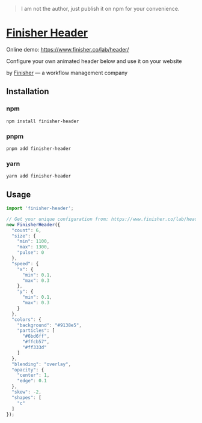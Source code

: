 > I am not the author, just publish it on npm for your convenience.

# [Finisher Header](https://www.finisher.co/lab/header/)

Online demo: https://www.finisher.co/lab/header/

Configure your own animated header below and use it on your website

by [Finisher](https://www.finisher.co/?ref=header) ― a workflow management company

## Installation

### npm

```shell
npm install finisher-header
```

### pnpm

```shell
pnpm add finisher-header
```

### yarn

```shell
yarn add finisher-header
```


## Usage

```js
import 'finisher-header';

// Get your unique configuration from: https://www.finisher.co/lab/header/
new FinisherHeader({
  "count": 6,
  "size": {
    "min": 1100,
    "max": 1300,
    "pulse": 0
  },
  "speed": {
    "x": {
      "min": 0.1,
      "max": 0.3
    },
    "y": {
      "min": 0.1,
      "max": 0.3
    }
  },
  "colors": {
    "background": "#9138e5",
    "particles": [
      "#6bd6ff",
      "#ffcb57",
      "#ff333d"
    ]
  },
  "blending": "overlay",
  "opacity": {
    "center": 1,
    "edge": 0.1
  },
  "skew": -2,
  "shapes": [
    "c"
  ]
});
```
